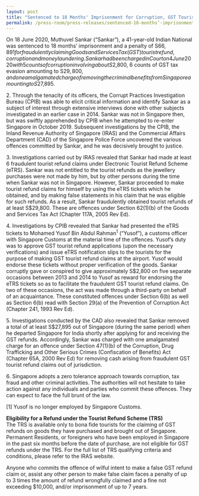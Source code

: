 ```yaml
---
layout: post
title: "Sentenced to 18 Months' Imprisonment for Corruption, GST Tourist Refund Fraud and Money Laundering"
permalink: /press-room/press-releases/sentenced-18-months’-imprisonment-corruption-gst-tourist-refund-fraud-and/
---
```


On 18 June 2020, Muthuvel Sankar (“Sankar”), a 41-year-old Indian National was sentenced to 18 months’ imprisonment and a penalty of S$66,891 for fraudulently claiming Goods and Services Tax (GST) tourist refund, corruption and money laundering. Sankar had been charged in Court on 4 June 2020 with 5 counts of corruption involving about S$2,800, 6 counts of GST tax evasion amounting to S$29,800, and one amalgamated charge of removing the criminal benefits from Singapore amounting to S$27,895.

2\. Through the tenacity of its officers, the Corrupt Practices Investigation Bureau (CPIB) was able to elicit critical information and identify Sankar as a subject of interest through extensive interviews done with other subjects investigated in an earlier case in 2014. Sankar was not in Singapore then, but was swiftly apprehended by CPIB when he attempted to re-enter Singapore in October 2019. Subsequent investigations by the CPIB, the Inland Revenue Authority of Singapore (IRAS) and the Commercial Affairs Department (CAD) of the Singapore Police Force uncovered the various offences committed by Sankar, and he was decisively brought to justice.

3\. Investigations carried out by IRAS revealed that Sankar had made at least 6 fraudulent tourist refund claims under Electronic Tourist Refund Scheme (eTRS). Sankar was not entitled to the tourist refunds as the jewellery purchases were not made by him, but by other persons during the time when Sankar was not in Singapore. However, Sankar proceeded to make tourist refund claims for himself by using the eTRS tickets which he obtained, and by making false statements in his claim that he was eligible for such refunds. As a result, Sankar fraudulently obtained tourist refunds of at least S$29,800. These are offences under Section 62(1)(b) of the Goods and Services Tax Act (Chapter 117A, 2005 Rev Ed).

4\. Investigations by CPIB revealed that Sankar had presented the eTRS tickets to Mohamed Yusof Bin Abdul Rahman<sup>1</sup> (“Yusof”), a customs officer with Singapore Customs at the material time of the offences. Yusof’s duty was to approve GST tourist refund applications (upon the necessary verifications) and issue eTRS notification slips to the tourists for the purpose of making GST tourist refund claims at the airport. Yusof would endorse these tickets without proper verification of the goods. Sankar corruptly gave or conspired to give approximately S$2,800 on five separate occasions between 2013 and 2014 to Yusof as reward for endorsing the eTRS tickets so as to facilitate the fraudulent GST tourist refund claims. On two of these occasions, the act was made through a third-party on behalf of an acquaintance. These constituted offences under Section 6(b) as well as Section 6(b) read with Section 29(a) of the Prevention of Corruption Act (Chapter 241, 1993 Rev Ed).

5\. Investigations conducted by the CAD also revealed that Sankar removed a total of at least S$27,895 out of Singapore (during the same period) when he departed Singapore for India shortly after applying for and receiving the GST refunds. Accordingly, Sankar was charged with one amalgamated charge for an offence under Section 47(1)(b) of the Corruption, Drug Trafficking and Other Serious Crimes (Confiscation of Benefits) Act (Chapter 65A, 2000 Rev Ed) for removing cash arising from fraudulent GST tourist refund claims out of jurisdiction.

6\. Singapore adopts a zero tolerance approach towards corruption, tax fraud and other criminal activities. The authorities will not hesitate to take action against any individuals and parties who commit these offences. They can expect to face the full brunt of the law.

[1] Yusof is no longer employed by Singapore Customs.

**Eligibility for a Refund under the Tourist Refund Scheme (TRS)**</br>
The TRS is available only to bona fide tourists for the claiming of GST refunds on goods they have purchased and brought out of Singapore. Permanent Residents, or foreigners who have been employed in Singapore in the past six months before the date of purchase, are not eligible for GST refunds under the TRS. For the full list of TRS qualifying criteria and conditions, please refer to the IRAS website.

Anyone who commits the offence of wilful intent to make a false GST refund claim or, assist any other person to make false claim faces a penalty of up to 3 times the amount of refund wrongfully claimed and a fine not exceeding $10,000, and/or imprisonment of up to 7 years.
